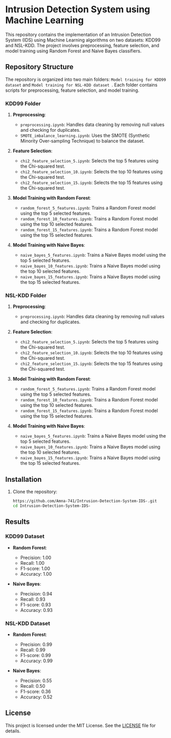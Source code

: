 # Intrusion Detection System using Machine Learning

This repository contains the implementation of an Intrusion Detection System (IDS) using Machine Learning algorithms on two datasets: KDD99 and NSL-KDD. The project involves preprocessing, feature selection, and model training using Random Forest and Naive Bayes classifiers.

## Repository Structure

The repository is organized into two main folders: `Model training for KDD99 dataset` and `Model training for NSL-KDD dataset `. Each folder contains scripts for preprocessing, feature selection, and model training.

### KDD99 Folder

1. **Preprocessing**:
    - `preprocessing.ipynb`: Handles data cleaning by removing null values and checking for duplicates.
    - `SMOTE_imbalance_learning.ipynb`: Uses the SMOTE (Synthetic Minority Over-sampling Technique) to balance the dataset.

2. **Feature Selection**:
    - `chi2_feature_selection_5.ipynb`: Selects the top 5 features using the Chi-squared test.
    - `chi2_feature_selection_10.ipynb`: Selects the top 10 features using the Chi-squared test.
    - `chi2_feature_selection_15.ipynb`: Selects the top 15 features using the Chi-squared test.

3. **Model Training with Random Forest**:
    - `random_forest_5_features.ipynb`: Trains a Random Forest model using the top 5 selected features.
    - `random_forest_10_features.ipynb`: Trains a Random Forest model using the top 10 selected features.
    - `random_forest_15_features.ipynb`: Trains a Random Forest model using the top 15 selected features.

4. **Model Training with Naive Bayes**:
    - `naive_bayes_5_features.ipynb`: Trains a Naive Bayes model using the top 5 selected features.
    - `naive_bayes_10_features.ipynb`: Trains a Naive Bayes model using the top 10 selected features.
    - `naive_bayes_15_features.ipynb`: Trains a Naive Bayes model using the top 15 selected features.

### NSL-KDD Folder

1. **Preprocessing**:
    - `preprocessing.ipynb`: Handles data cleaning by removing null values and checking for duplicates.

2. **Feature Selection**:
    - `chi2_feature_selection_5.ipynb`: Selects the top 5 features using the Chi-squared test.
    - `chi2_feature_selection_10.ipynb`: Selects the top 10 features using the Chi-squared test.
    - `chi2_feature_selection_15.ipynb`: Selects the top 15 features using the Chi-squared test.

3. **Model Training with Random Forest**:
    - `random_forest_5_features.ipynb`: Trains a Random Forest model using the top 5 selected features.
    - `random_forest_10_features.ipynb`: Trains a Random Forest model using the top 10 selected features.
    - `random_forest_15_features.ipynb`: Trains a Random Forest model using the top 15 selected features.

4. **Model Training with Naive Bayes**:
    - `naive_bayes_5_features.ipynb`: Trains a Naive Bayes model using the top 5 selected features.
    - `naive_bayes_10_features.ipynb`: Trains a Naive Bayes model using the top 10 selected features.
    - `naive_bayes_15_features.ipynb`: Trains a Naive Bayes model using the top 15 selected features.

## Installation

1. Clone the repository:
    ```bash
    https://github.com/Amna-741/Intrusion-Detection-System-IDS-.git
    cd Intrusion-Detection-System-IDS-
    ```

## Results

### KDD99 Dataset

- **Random Forest**:
    - Precision: 1.00
    - Recall: 1.00
    - F1-score: 1.00
    - Accuracy: 1.00

- **Naive Bayes**:
    - Precision: 0.94
    - Recall: 0.93
    - F1-score: 0.93
    - Accuracy: 0.93

### NSL-KDD Dataset

- **Random Forest**:
    - Precision: 0.99
    - Recall: 0.99
    - F1-score: 0.99
    - Accuracy: 0.99

- **Naive Bayes**:
    - Precision: 0.55
    - Recall: 0.50
    - F1-score: 0.36
    - Accuracy: 0.52


## License

This project is licensed under the MIT License. See the [LICENSE](LICENSE) file for details.

